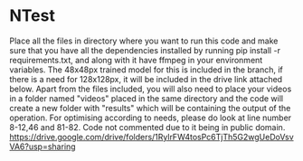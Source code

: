 # NTest
Place all the files in  directory where you want to run this code and make sure that you have all the dependencies installed by running pip install -r requirements.txt, and along with it have ffmpeg in your environment variables.
The 48x48px trained model for this is included in the branch, if there is a need for 128x128px, it will be included in the drive link attached below.
Apart from the files included, you will also need to place your videos in a folder named "videos" placed in the same directory and the code will create a new folder with "results" which will be containing the output of the operation.
For optimising according to needs, please do look at line number 8-12,46 and 81-82. Code not commented due to it being in public domain.
https://drive.google.com/drive/folders/1RylrFW4tosPc6TjTh5G2wgUeDoVsvVA6?usp=sharing
